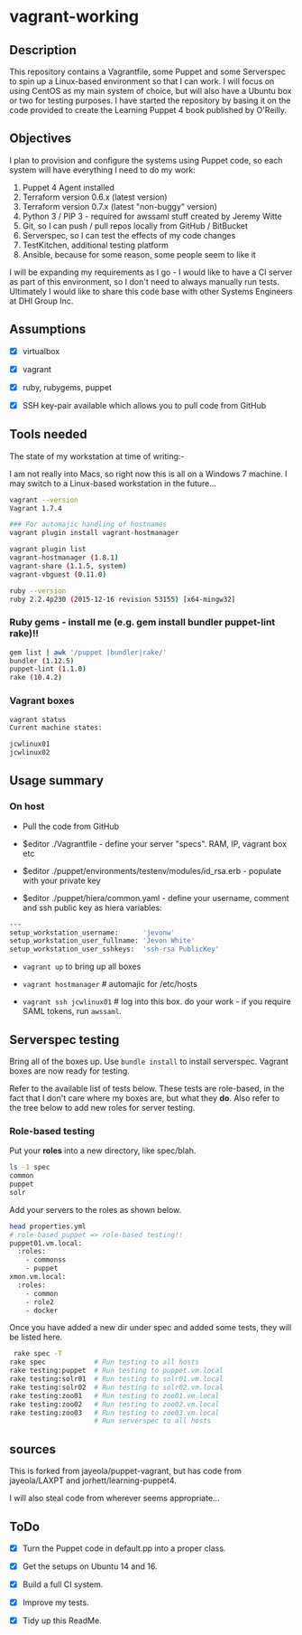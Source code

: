 # vagrant-working

## Description

This repository contains a Vagrantfile, some Puppet and some Serverspec to spin
up a Linux-based environment so that I can work.  I will focus on using CentOS
as my main system of choice, but will also have a Ubuntu box or two for testing
purposes.  I have started the repository by basing it on the code provided to
create the Learning Puppet 4 book published by O'Reilly.

## Objectives

I plan to provision and configure the systems using Puppet code, so each system
will have everything I need to do my work:

1.  Puppet 4 Agent installed
2.  Terraform version 0.6.x (latest version)
3.  Terraform version 0.7.x (latest "non-buggy" version)
4.  Python 3 / PIP 3 - required for awssaml stuff created by Jeremy Witte
5.  Git, so I can push / pull repos locally from GitHub / BitBucket
6.  Serverspec, so I can test the effects of my code changes
7.  TestKitchen, additional testing platform
8.  Ansible, because for some reason, some people seem to like it

I will be expanding my requirements as I go - I would like to have a CI server
as part of this environment, so I don't need to always manually run tests.
Ultimately I would like to share this code base with other Systems Engineers at
DHI Group Inc.

## Assumptions

- [x] virtualbox

- [x] vagrant

- [x] ruby, rubygems, puppet

- [x] SSH key-pair available which allows you to pull code from GitHub


## Tools needed

The state of my workstation at time of writing:-

I am not really into Macs, so right now this is all on a Windows 7 machine.  I
may switch to a Linux-based workstation in the future...

````bash
vagrant --version
Vagrant 1.7.4

### For automajic handling of hostnames
vagrant plugin install vagrant-hostmanager

vagrant plugin list
vagrant-hostmanager (1.8.1)
vagrant-share (1.1.5, system)
vagrant-vbguest (0.11.0)

ruby --version
ruby 2.2.4p230 (2015-12-16 revision 53155) [x64-mingw32]
````



### Ruby gems - install me (e.g. gem install bundler puppet-lint rake)!!
````bash
gem list | awk '/puppet |bundler|rake/'
bundler (1.12.5)
puppet-lint (1.1.0)
rake (10.4.2)
````

### Vagrant boxes

````bash
vagrant status
Current machine states:

jcwlinux01
jcwlinux02
````

## Usage summary

### On host

* Pull the code from GitHub

* $editor ./Vagrantfile - define your server "specs". RAM, IP, vagrant box etc

* $editor ./puppet/environments/testenv/modules/id_rsa.erb - populate with your private key

* $editor ./puppet/hiera/common.yaml - define your username, comment and ssh public key as hiera variables:
````bash
---
setup_workstation_username:      'jevonw'
setup_workstation_user_fullname: 'Jevon White'
setup_workstation_user_sshkeys:  'ssh-rsa PublicKey'
````

* `vagrant up` to bring up all boxes

* `vagrant hostmanager` # automajic for /etc/hosts

* `vagrant ssh jcwlinux01` # log into this box. do your work - if you require SAML tokens, run `awssaml`.

## Serverspec testing

Bring all of the boxes up. Use `bundle install` to install serverspec. Vagrant
boxes are now ready for testing.

Refer to the available list of tests below. These tests are role-based, in the
fact that I don't care where my boxes are, but what they __do__. Also refer to
the tree below to add new roles for server testing.

### Role-based testing

Put your __roles__ into a new directory, like spec/blah.

````bash
ls -1 spec
common
puppet
solr
````

Add your servers to the roles as shown below.

````bash
head properties.yml
# role-based puppet => role-based testing!!
puppet01.vm.local:
  :roles:
    - commonss
    - puppet
xmon.vm.local:
  :roles:
    - common
    - role2
    - docker
````    

Once you have added a new dir under spec and added some tests, they will be
listed here.


````bash
 rake spec -T
rake spec            # Run testing to all hosts
rake testing:puppet  # Run testing to puppet.vm.local
rake testing:solr01  # Run testing to solr01.vm.local
rake testing:solr02  # Run testing to solr02.vm.local
rake testing:zoo01   # Run testing to zoo01.vm.local
rake testing:zoo02   # Run testing to zoo02.vm.local
rake testing:zoo03   # Run testing to zoo03.vm.local
                     # Run serverspec to all hosts
````

## sources

This is forked from jayeola/puppet-vagrant, but has code from jayeola/LAXPT and jorhett/learning-puppet4.

I will also steal code from wherever seems appropriate...

## ToDo

- [x] Turn the Puppet code in default.pp into a proper class.

- [x] Get the setups on Ubuntu 14 and 16.

- [x] Build a full CI system.

- [x] Improve my tests.

- [x] Tidy up this ReadMe.
